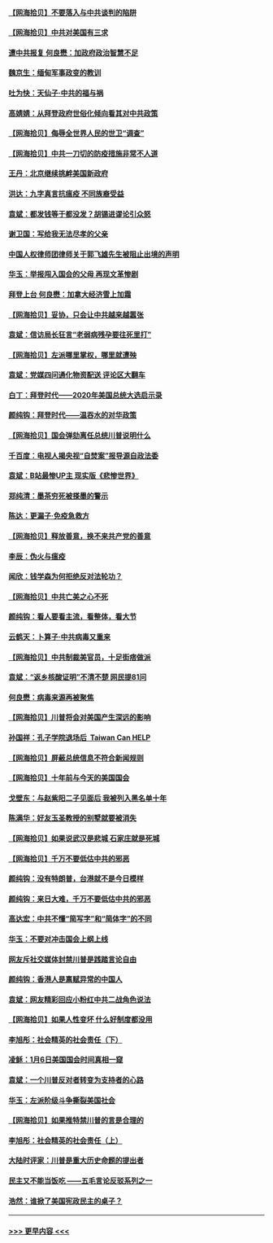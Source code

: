 #### [【网海拾贝】不要落入与中共谈判的陷阱](../pages/nsc993/n12735229.md?t=02061751) 
#### [【网海拾贝】中共对美国有三求](../pages/nsc993/n12735197.md?t=02061751) 
#### [遭中共报复 何良懋：加政府政治智慧不足](../pages/nsc993/n12734323.md?t=02061751) 
#### [魏京生：缅甸军事政变的教训](../pages/nsc993/n12732470.md?t=02061751) 
#### [吐为快：天仙子·中共的福与祸](../pages/nsc993/n12732165.md?t=02061751) 
#### [高婧婧：从拜登政府世俗化倾向看其对中共政策](../pages/nsc993/n12730028.md?t=02061751) 
#### [【网海拾贝】侮辱全世界人民的世卫“调查”](../pages/nsc993/n12727884.md?t=02061751) 
#### [【网海拾贝】中共一刀切的防疫措施非常不人道](../pages/nsc993/n12724879.md?t=02061751) 
#### [王丹：北京继续挑衅美国新政府](../pages/nsc993/n12722456.md?t=02061751) 
#### [洪达：九字真言抗瘟疫 不同族裔受益](../pages/nsc993/n12722448.md?t=02061751) 
#### [袁斌：都发钱等于都没发？胡锡进谬论引众怒](../pages/nsc993/n12722393.md?t=02061751) 
#### [谢卫国：写给我无法尽孝的父亲](../pages/nsc993/n12720325.md?t=02061751) 
#### [中国人权律师团律师关于郭飞雄先生被阻止出境的声明](../pages/nsc993/n12720203.md?t=02061751) 
#### [华玉：举报闯入国会的父母 再现文革惨剧](../pages/nsc993/n12719070.md?t=02061751) 
#### [拜登上台 何良懋：加拿大经济雪上加霜](../pages/nsc993/n12718943.md?t=02061751) 
#### [【网海拾贝】妥协，只会让中共越来越嚣张](../pages/nsc993/n12717392.md?t=02061751) 
#### [袁斌：信访局长狂言“老弱病残孕要往死里打”](../pages/nsc993/n12717343.md?t=02061751) 
#### [【网海拾贝】左派哪里掌权，哪里就遭殃](../pages/nsc993/n12715009.md?t=02061751) 
#### [袁斌：党媒四问通化物资配送 评论区大翻车](../pages/nsc993/n12714950.md?t=02061751) 
#### [白丁：拜登时代——2020年美国总统大选启示录](../pages/nsc993/n12714920.md?t=02061751) 
#### [颜纯钩：拜登时代——温吞水的对华政策](../pages/nsc993/n12713245.md?t=02061751) 
#### [【网海拾贝】国会弹劾离任总统川普说明什么](../pages/nsc993/n12712816.md?t=02061751) 
#### [千百度：电视人揭央视“自焚案”报导源自政法委](../pages/nsc993/n12709760.md?t=02061751) 
#### [袁斌：B站最惨UP主 现实版《悲惨世界》](../pages/nsc993/n12709686.md?t=02061751) 
#### [郑纯清：墨茶穷死被搽墨的警示](../pages/nsc993/n12709262.md?t=02061751) 
#### [陈达：更漏子·免疫急救方](../pages/nsc993/n12709244.md?t=02061751) 
#### [【网海拾贝】释放善意，换不来共产党的善意](../pages/nsc993/n12708361.md?t=02061751) 
#### [李辰：伪火与瘟疫](../pages/nsc993/n12707981.md?t=02061751) 
#### [闻欣：钱学森为何拒绝反对法轮功？](../pages/nsc993/n12707407.md?t=02061751) 
#### [【网海拾贝】中共亡美之心不死](../pages/nsc993/n12707621.md?t=02061751) 
#### [颜纯钩：看人要看主流，看整体，看大节](../pages/nsc993/n12707536.md?t=02061751) 
#### [云鹤天：卜算子‧中共病毒又重来](../pages/nsc993/n12707408.md?t=02061751) 
#### [【网海拾贝】中共制裁美官员，十足街痞做派](../pages/nsc993/n12705115.md?t=02061751) 
#### [袁斌：“返乡核酸证明”不清不楚 网民提81问](../pages/nsc993/n12704982.md?t=02061751) 
#### [何良懋：病毒来源再被聚焦](../pages/nsc993/n12704944.md?t=02061751) 
#### [【网海拾贝】川普将会对美国产生深远的影响](../pages/nsc993/n12703045.md?t=02061751) 
#### [孙国祥：孔子学院退场后  Taiwan Can HELP](../pages/nsc993/n12702430.md?t=02061751) 
#### [【网海拾贝】屏蔽总统信息不符合新闻规则](../pages/nsc993/n12699998.md?t=02061751) 
#### [【网海拾贝】十年前与今天的美国国会](../pages/nsc993/n12696993.md?t=02061751) 
#### [戈壁东：与赵紫阳二子见面后 我被列入黑名单十年](../pages/nsc993/n12696215.md?t=02061751) 
#### [陈满华：好友玉圣教授的别墅就要被消失](../pages/nsc993/n12695411.md?t=02061751) 
#### [【网海拾贝】如果说武汉是悲城 石家庄就是死城](../pages/nsc993/n12694589.md?t=02061751) 
#### [【网海拾贝】千万不要低估中共的邪恶](../pages/nsc993/n12692771.md?t=02061751) 
#### [颜纯钩：没有特朗普，台港就不是今日模样](../pages/nsc993/n12692678.md?t=02061751) 
#### [颜纯钩：来日大难，千万不要低估中共的邪恶](../pages/nsc993/n12692080.md?t=02061751) 
#### [高达宏：中共不懂“简写字”和“简体字”的不同](../pages/nsc993/n12692068.md?t=02061751) 
#### [华玉：不要对冲击国会上纲上线](../pages/nsc993/n12689948.md?t=02061751) 
#### [网友斥社交媒体封禁川普是践踏言论自由](../pages/nsc993/n12687482.md?t=02061751) 
#### [颜纯钩：香港人是禀赋异常的中国人](../pages/nsc993/n12685142.md?t=02061751) 
#### [袁斌：网友精彩回应小粉红中共二战角色说法](../pages/nsc993/n12684994.md?t=02061751) 
#### [【网海拾贝】如果人性变坏 什么好制度都没用](../pages/nsc993/n12683000.md?t=02061751) 
#### [李旭彤：社会精英的社会责任（下）](../pages/nsc993/n12680604.md?t=02061751) 
#### [凌稣：1月6日美国国会时间真相一窥](../pages/nsc993/n12682780.md?t=02061751) 
#### [袁斌：一个川普反对者转变为支持者的心路](../pages/nsc993/n12682700.md?t=02061751) 
#### [华玉：左派阶级斗争撕裂美国社会](../pages/nsc993/n12681226.md?t=02061751) 
#### [【网海拾贝】如果推特禁川普的言是合理的](../pages/nsc993/n12681232.md?t=02061751) 
#### [李旭彤：社会精英的社会责任（上）](../pages/nsc993/n12680501.md?t=02061751) 
#### [大陆时评家：川普是重大历史命题的提出者](../pages/nsc993/n12679904.md?t=02061751) 
#### [民主又不能当饭吃 ——五毛言论反驳系列之一](../pages/nsc993/n12679877.md?t=02061751) 
#### [浩然：谁掀了美国宪政民主的桌子？](../pages/nsc993/n12679850.md?t=02061751) 

----
#### [ >>> 更早内容 <<< ](../indexes/nsc993-earlier.md)
